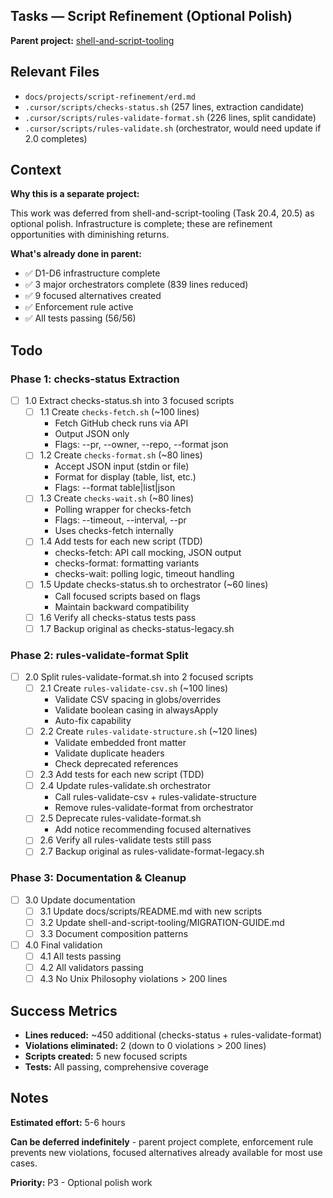 ## Tasks — Script Refinement (Optional Polish)

**Parent project:** [shell-and-script-tooling](../shell-and-script-tooling/erd.md)

## Relevant Files

- `docs/projects/script-refinement/erd.md`
- `.cursor/scripts/checks-status.sh` (257 lines, extraction candidate)
- `.cursor/scripts/rules-validate-format.sh` (226 lines, split candidate)
- `.cursor/scripts/rules-validate.sh` (orchestrator, would need update if 2.0 completes)

## Context

**Why this is a separate project:**

This work was deferred from shell-and-script-tooling (Task 20.4, 20.5) as optional polish. Infrastructure is complete; these are refinement opportunities with diminishing returns.

**What's already done in parent:**

- ✅ D1-D6 infrastructure complete
- ✅ 3 major orchestrators complete (839 lines reduced)
- ✅ 9 focused alternatives created
- ✅ Enforcement rule active
- ✅ All tests passing (56/56)

## Todo

### Phase 1: checks-status Extraction

- [ ] 1.0 Extract checks-status.sh into 3 focused scripts
  - [ ] 1.1 Create `checks-fetch.sh` (~100 lines)
    - Fetch GitHub check runs via API
    - Output JSON only
    - Flags: --pr, --owner, --repo, --format json
  - [ ] 1.2 Create `checks-format.sh` (~80 lines)
    - Accept JSON input (stdin or file)
    - Format for display (table, list, etc.)
    - Flags: --format table|list|json
  - [ ] 1.3 Create `checks-wait.sh` (~80 lines)
    - Polling wrapper for checks-fetch
    - Flags: --timeout, --interval, --pr
    - Uses checks-fetch internally
  - [ ] 1.4 Add tests for each new script (TDD)
    - checks-fetch: API call mocking, JSON output
    - checks-format: formatting variants
    - checks-wait: polling logic, timeout handling
  - [ ] 1.5 Update checks-status.sh to orchestrator (~60 lines)
    - Call focused scripts based on flags
    - Maintain backward compatibility
  - [ ] 1.6 Verify all checks-status tests pass
  - [ ] 1.7 Backup original as checks-status-legacy.sh

### Phase 2: rules-validate-format Split

- [ ] 2.0 Split rules-validate-format.sh into 2 focused scripts
  - [ ] 2.1 Create `rules-validate-csv.sh` (~100 lines)
    - Validate CSV spacing in globs/overrides
    - Validate boolean casing in alwaysApply
    - Auto-fix capability
  - [ ] 2.2 Create `rules-validate-structure.sh` (~120 lines)
    - Validate embedded front matter
    - Validate duplicate headers
    - Check deprecated references
  - [ ] 2.3 Add tests for each new script (TDD)
  - [ ] 2.4 Update rules-validate.sh orchestrator
    - Call rules-validate-csv + rules-validate-structure
    - Remove rules-validate-format from orchestrator
  - [ ] 2.5 Deprecate rules-validate-format.sh
    - Add notice recommending focused alternatives
  - [ ] 2.6 Verify all rules-validate tests still pass
  - [ ] 2.7 Backup original as rules-validate-format-legacy.sh

### Phase 3: Documentation & Cleanup

- [ ] 3.0 Update documentation
  - [ ] 3.1 Update docs/scripts/README.md with new scripts
  - [ ] 3.2 Update shell-and-script-tooling/MIGRATION-GUIDE.md
  - [ ] 3.3 Document composition patterns
- [ ] 4.0 Final validation
  - [ ] 4.1 All tests passing
  - [ ] 4.2 All validators passing
  - [ ] 4.3 No Unix Philosophy violations > 200 lines

## Success Metrics

- **Lines reduced:** ~450 additional (checks-status + rules-validate-format)
- **Violations eliminated:** 2 (down to 0 violations > 200 lines)
- **Scripts created:** 5 new focused scripts
- **Tests:** All passing, comprehensive coverage

## Notes

**Estimated effort:** 5-6 hours

**Can be deferred indefinitely** - parent project complete, enforcement rule prevents new violations, focused alternatives already available for most use cases.

**Priority:** P3 - Optional polish work
